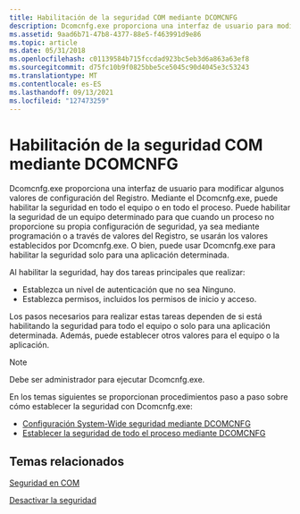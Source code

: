```yaml
---
title: Habilitación de la seguridad COM mediante DCOMCNFG
description: Dcomcnfg.exe proporciona una interfaz de usuario para modificar algunos valores de configuración del Registro.
ms.assetid: 9aad6b71-47b8-4377-88e5-f463991d9e86
ms.topic: article
ms.date: 05/31/2018
ms.openlocfilehash: c01139584b715fccdad923bc5eb3d6a863a63ef8
ms.sourcegitcommit: d75fc10b9f0825bbe5ce5045c90d4045e3c53243
ms.translationtype: MT
ms.contentlocale: es-ES
ms.lasthandoff: 09/13/2021
ms.locfileid: "127473259"
---
```

# <a name="enabling-com-security-using-dcomcnfg"></a>Habilitación de la seguridad COM mediante DCOMCNFG

Dcomcnfg.exe proporciona una interfaz de usuario para modificar algunos valores de configuración del Registro. Mediante el Dcomcnfg.exe, puede habilitar la seguridad en todo el equipo o en todo el proceso. Puede habilitar la seguridad de un equipo determinado para que cuando un proceso no proporcione su propia configuración de seguridad, ya sea mediante programación o a través de valores del Registro, se usarán los valores establecidos por Dcomcnfg.exe. O bien, puede usar Dcomcnfg.exe para habilitar la seguridad solo para una aplicación determinada.

Al habilitar la seguridad, hay dos tareas principales que realizar:

-   Establezca un nivel de autenticación que no sea Ninguno.
-   Establezca permisos, incluidos los permisos de inicio y acceso.

Los pasos necesarios para realizar estas tareas dependen de si está habilitando la seguridad para todo el equipo o solo para una aplicación determinada. Además, puede establecer otros valores para el equipo o la aplicación.

> [!Note]  
> Debe ser administrador para ejecutar Dcomcnfg.exe.

 

En los temas siguientes se proporcionan procedimientos paso a paso sobre cómo establecer la seguridad con Dcomcnfg.exe:

-   [Configuración System-Wide seguridad mediante DCOMCNFG](setting-machine-wide-security-using-dcomcnfg.md)
-   [Establecer la seguridad de todo el proceso mediante DCOMCNFG](setting-processwide-security-using-dcomcnfg.md)

## <a name="related-topics"></a>Temas relacionados

<dl> <dt>

[Seguridad en COM](security-in-com.md)
</dt> <dt>

[Desactivar la seguridad](turning-off-security.md)
</dt> </dl>

 

 




